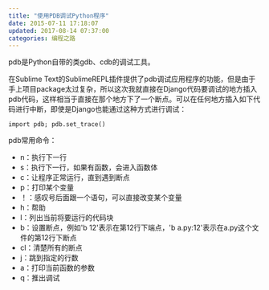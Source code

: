 ```yaml
---
title: "使用PDB调试Python程序"
date: 2015-07-11 17:18:07
updated: 2017-08-14 07:37:00
categories: 编程之路
---
```

pdb是Python自带的类gdb、cdb的调试工具。

在Sublime Text的SublimeREPL插件提供了pdb调试应用程序的功能，但是由于手上项目package太过复杂，所以这次我就直接在Django代码要调试的地方插入pdb代码，这样相当于直接在那个地方下了一个断点。可以在任何地方插入如下代码进行中断，即使是Django也能通过这种方式进行调试：

    import pdb; pdb.set_trace()

pdb常用命令：

  * n：执行下一行
  * s：执行下一行，如果有函数，会进入函数体
  * c：让程序正常运行，直到遇到断点
  * p：打印某个变量
  * ！：感叹号后面跟一个语句，可以直接改变某个变量
  * h：帮助
  * l：列出当前将要运行的代码块
  * b：设置断点，例如'b 12'表示在第12行下端点，'b a.py:12'表示在a.py这个文件的第12行下断点
  * cl：清楚所有的断点
  * j：跳到指定的行数
  * a：打印当前函数的参数
  * q：推出调试
